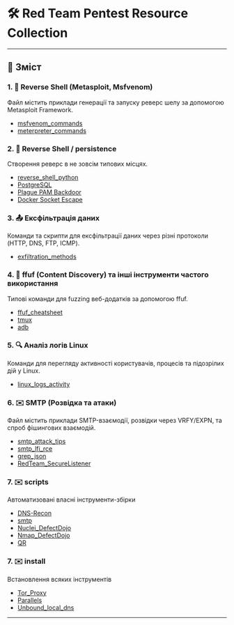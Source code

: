 # 🛠️ Red Team Pentest Resource Collection

---

## 📁 Зміст

### 1. 🎯 Reverse Shell (Metasploit, Msfvenom)
Файл містить приклади генерації та запуску реверс шелу за допомогою Metasploit Framework.
- [msfvenom_commands](https://github.com/Zavada-Nazarii/usefulCommands/blob/master/msfvenom_commands_uk.md)
- [meterpreter_commands](https://github.com/Zavada-Nazarii/usefulCommands/blob/master/meterpreter_commands_uk.md)

### 2. 🐍 Reverse Shell / persistence
Створення реверс в не зовсім типових місцях.
- [reverse_shell_python](https://github.com/Zavada-Nazarii/usefulCommands/blob/master/python_attack_vectors_uk.md)
- [PostgreSQL](https://github.com/Zavada-Nazarii/usefulCommands/blob/master/PostgreSQL_rce_reverse_shell.md)
- [Plague PAM Backdoor](https://github.com/Zavada-Nazarii/usefulCommands/blob/master/plague_pam_backdoor_analysis.md)
- [Docker Socket Escape](https://github.com/Zavada-Nazarii/usefulCommands/blob/master/docker_escape.md)

### 3. 📤 Ексфільтрація даних
Команди та скрипти для ексфільтрації даних через різні протоколи (HTTP, DNS, FTP, ICMP).
- [exfiltration_methods](https://github.com/Zavada-Nazarii/usefulCommands/blob/master/exfiltration_cheatsheet.md)

### 4. 🚀 ffuf (Content Discovery) та інші інструменти частого використання
Типові команди для fuzzing веб-додатків за допомогою ffuf.
- [ffuf_cheatsheet](https://github.com/Zavada-Nazarii/usefulCommands/blob/master/ffuf_commands_uk.md)
- [tmux](https://github.com/Zavada-Nazarii/usefulCommands/blob/master/tmux_README.md)
- [adb](https://github.com/Zavada-Nazarii/usefulCommands/blob/master/adb_commands.md)

### 5. 🔍 Аналіз логів Linux
Команди для перегляду активності користувачів, процесів та підозрілих дій у Linux.
- [linux_logs_activity](https://github.com/Zavada-Nazarii/usefulCommands/blob/master/Linux_Security_Monitoring_README.md)

### 6. ✉️ SMTP (Розвідка та атаки)
Файл містить приклади SMTP-взаємодії, розвідки через VRFY/EXPN, та спроб фішингових взаємодій.
- [smtp_attack_tips](https://github.com/Zavada-Nazarii/usefulCommands/blob/master/SMTP_Pentesting_README.md)
- [smtp_lfi_rce](https://github.com/Zavada-Nazarii/usefulCommands/blob/master/SMTP_Log_Poisoning_LFI_RCE.md)
- [grep_json](https://github.com/Zavada-Nazarii/usefulCommands/blob/master/README_mail_extract.md)
- [RedTeam_SecureListener](https://github.com/Zavada-Nazarii/usefulCommands/blob/master/RedTeam_SecureListener.md)

### 7. ✉️ scripts
Автоматизовані власні інструменти-збірки
- [DNS-Recon](https://github.com/Zavada-Nazarii/usefulCommands/tree/master/scripts/DNS-Recon)
- [smtp](https://github.com/Zavada-Nazarii/usefulCommands/tree/master/scripts/smtp)
- [Nuclei_DefectDojo](https://github.com/Zavada-Nazarii/Nuclei_DefectDojo)
- [Nmap_DefectDojo](https://github.com/Zavada-Nazarii/Nmap_DefectDojo)
- [QR](https://github.com/Zavada-Nazarii/usefulCommands/tree/master/scripts/QR)

### 7. ✉️ install
Встановлення всяких інструментів
- [Tor_Proxy](https://github.com/Zavada-Nazarii/install/blob/master/Tor_Proxy.md)
- [Parallels](https://github.com/Zavada-Nazarii/install/blob/master/manually_install_Parallels.md)
- [Unbound_local_dns](https://github.com/Zavada-Nazarii/install/blob/master/readme_unbound_local_dns.md)
---

